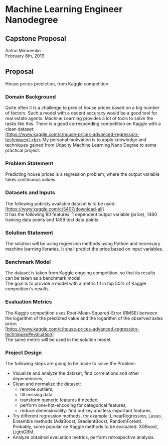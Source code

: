 # Machine Learning Engineer Nanodegree
## Capstone Proposal
Anton Mironenko  
February 8th, 2019

## Proposal
House prices prediction, from Kaggle competition

### Domain Background

Quite often it is a challenge to predict house prices based on a big number of factors. Such a model with a decent accuracy would be a good tool for real estate agents. Machine Learning provides a lot of tools to solve the tasks like this.
There is a good corresponding competition on Kaggle with a clean dataset: <br>
[https://www.kaggle.com/c/house-prices-advanced-regression-techniques].<br>
My personal motivation is to apply knowledge and techniques gained from Udacity Machine Learning Nano Degree to some practical project.<br>

### Problem Statement

Predicting house prices is a regression problem, where the output variable takes continuous values.<br>
 
### Datasets and Inputs

The following publicly available dataset is to be used:<br>
[https://www.kaggle.com/c/5407/download-all]<br>
It has the following 80 features, 1 dependent output variable (price), 1460 training data points and 1459 test data points.

### Solution Statement

The solution will be using regression methods using Python and necessary machine learning libraries. It shall predict the price based on input variables.<br>

### Benchmark Model

The dataset is taken from Kaggle ongoing competition, so that its results can be taken as a benchmark model.<br>
The goal is to provide a model with a metric fit in top 50% of Kaggle competition's results.<br>

### Evaluation Metrics

The Kaggle competition uses Root-Mean-Squared-Error (RMSE) between the logarithm of the predicted value and the logarithm of the observed sales price:<br>
[https://www.kaggle.com/c/house-prices-advanced-regression-techniques#evaluation]<br>
The same metric will be used in the solution model.

### Project Design

The following steps are going to be made to solve the Problem:

- Visualize and analyze the dataset, find correlations and other dependencies,
- Clean and normalize the dataset: 
    - remove outliers,
    - fill missing data,
    - transform numeric features if needed,
    - perform one-hot-encoding for categorical features,
    - reduce dimensionality: find out key and less important features.
- Try different regression methods, for example: LinearRegression, Lasso, Ensemble methods (AdaBoost, GradientBoost, RandomForest). Probably, some popular on Kaggle methods to be evaluated: XGBoost, LightGBM. 
- Analyze obtained evaluation metrics, perform retrospective analysis.


